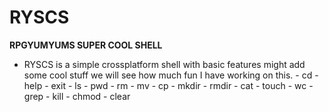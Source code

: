 # RYSCS

**RPGYUMYUMS SUPER COOL SHELL**

- RYSCS is a simple crossplatform shell with basic features might add some cool stuff we will see how much fun I have working on this. 
        - cd
        - help
        - exit
        - ls
        - pwd
        - rm
        - mv
        - cp
        - mkdir
        - rmdir
        - cat
        - touch
        - wc
        - grep
        - kill
        - chmod
        - clear

